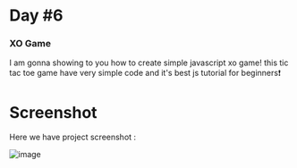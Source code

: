 # Day #6

### XO Game
I am gonna showing to you how to create simple javascript xo game! this tic tac toe game have very simple code and it's best js tutorial for beginners❗️

# Screenshot
Here we have project screenshot :

![image](https://github.com/SelcukOzbilgi/100-days-of-javascript/assets/139876996/4cf02ea0-800b-4e04-b07e-c6d93ed121ad)
